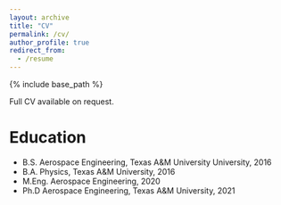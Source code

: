 ```yaml
---
layout: archive
title: "CV"
permalink: /cv/
author_profile: true
redirect_from:
  - /resume
---
```


{% include base_path %}

Full CV available on request. 

Education
======
* B.S. Aerospace Engineering, Texas A&M University University, 2016
* B.A. Physics, Texas A&M University, 2016
* M.Eng. Aerospace Engineering, 2020
* Ph.D Aerospace Engineering, Texas A&M University, 2021


